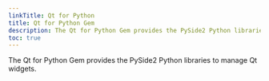 ```yaml
---
linkTitle: Qt for Python
title: Qt for Python Gem
description: The Qt for Python Gem provides the PySide2 Python libraries to manage Qt widgets.
toc: true
---
```


The Qt for Python Gem provides the PySide2 Python libraries to manage Qt widgets.
